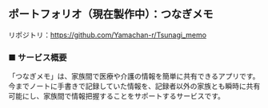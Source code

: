 ## ポートフォリオ（現在製作中）：つなぎメモ
リポジトリ：https://github.com/Yamachan-r/Tsunagi_memo  
  
### ■ サービス概要
「つなぎメモ」は、家族間で医療や介護の情報を簡単に共有できるアプリです。今までノートに手書きで記録していた情報を、記録者以外の家族とも瞬時に共有可能にし、家族間で情報把握することをサポートするサービスです。
